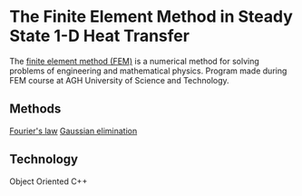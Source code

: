 # The Finite Element Method in Steady State 1-D Heat Transfer
The [finite element method (FEM)](https://en.wikipedia.org/wiki/Finite_element_method) is a numerical method for solving problems of engineering and mathematical physics.
Program made during FEM course at AGH University of Science and Technology.

## Methods
[Fourier's law](https://en.wikipedia.org/wiki/Thermal_conduction#Fourier.27s_law)
[Gaussian elimination](https://en.wikipedia.org/wiki/Gaussian_elimination)

## Technology
Object Oriented C++